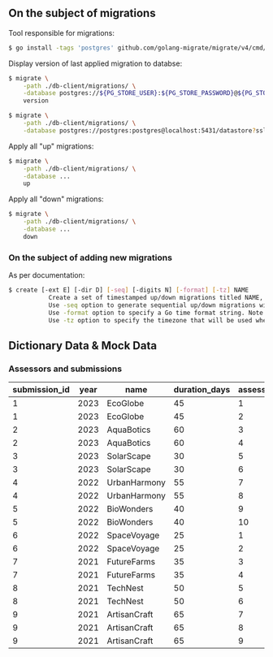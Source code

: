 ## On the subject of migrations

Tool responsible for migrations:
```bash
$ go install -tags 'postgres' github.com/golang-migrate/migrate/v4/cmd/migrate@latest
```

Display version of last applied migration to databse:
```bash
$ migrate \
    -path ./db-client/migrations/ \
    -database postgres://${PG_STORE_USER}:${PG_STORE_PASSWORD}@${PG_STORE_HOST}:${PG_STORE_PORT}/${PG_STORE_DATABASE}?sslmode=disable
    version

$ migrate \
    -path ./db-client/migrations/ \
    -database postgres://postgres:postgres@localhost:5431/datastore?sslmode=disable version
```

Apply all "up" migrations:
```bash
$ migrate \
    -path ./db-client/migrations/ \
    -database ...
    up
```

Apply all "down" migrations:
```bash
$ migrate \
    -path ./db-client/migrations/ \
    -database ...
    down
```

### On the subject of adding new migrations
As per documentation:
```bash
$ create [-ext E] [-dir D] [-seq] [-digits N] [-format] [-tz] NAME
           Create a set of timestamped up/down migrations titled NAME, in directory D with extension E.
           Use -seq option to generate sequential up/down migrations with N digits.
           Use -format option to specify a Go time format string. Note: migrations with the same time cause "duplicate migration version" error.
           Use -tz option to specify the timezone that will be used when generating non-sequential migrations (defaults: UTC).
```



## Dictionary Data & Mock Data
### Assessors and submissions
 | submission_id | year |     name     | duration_days | assessor_id | ipma_expert_id | person_id |             email             |
 |-------------- |----- | -----| ----- | ----- | ----- |----- | -----|
 |             1 | 2023 | EcoGlobe     |            45 |           1 |              1 |        21 | orlando.palladino@email.com|
 |             1 | 2023 | EcoGlobe     |            45 |           2 |              2 |        22 | palmina.perugino@email.com|
 |             2 | 2023 | AquaBotics   |            60 |           3 |              3 |        23 | pompeo.pieroni@email.com|
 |             2 | 2023 | AquaBotics   |            60 |           4 |              4 |        24 | roberto.romani@email.com|
 |             3 | 2023 | SolarScape   |            30 |           5 |              5 |        25 | romualdo.rossellini@email.com|
 |             3 | 2023 | SolarScape   |            30 |           6 |              6 |        26 | rufino.santoro@email.com|
 |             4 | 2022 | UrbanHarmony |            55 |           7 |              7 |        27 | silvano.santucci@email.com|
 |             4 | 2022 | UrbanHarmony |            55 |           8 |              8 |        28 | teodora.sartore@email.com|
 |             5 | 2022 | BioWonders   |            40 |           9 |              9 |        29 | tommaso.savonarola@email.com|
 |             5 | 2022 | BioWonders   |            40 |          10 |             10 |        30 | umberto.sforza@email.com|
 |             6 | 2022 | SpaceVoyage  |            25 |           1 |              1 |        21 | orlando.palladino@email.com|
 |             6 | 2022 | SpaceVoyage  |            25 |           2 |              2 |        22 | palmina.perugino@email.com|
 |             7 | 2021 | FutureFarms  |            35 |           3 |              3 |        23 | pompeo.pieroni@email.com|
 |             7 | 2021 | FutureFarms  |            35 |           4 |              4 |        24 | roberto.romani@email.com|
 |             8 | 2021 | TechNest     |            50 |           5 |              5 |        25 | romualdo.rossellini@email.com|
 |             8 | 2021 | TechNest     |            50 |           6 |              6 |        26 | rufino.santoro@email.com|
 |             9 | 2021 | ArtisanCraft |            65 |           7 |              7 |        27 | silvano.santucci@email.com|
 |             9 | 2021 | ArtisanCraft |            65 |           8 |              8 |        28 | teodora.sartore@email.com|
 |             9 | 2021 | ArtisanCraft |            65 |           9 |              9 |        29 | tommaso.savonarola@email.com|
